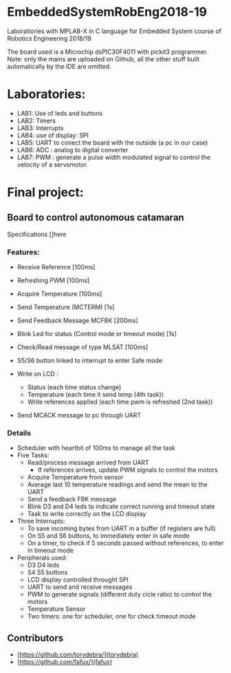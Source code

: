 # EmbeddedSystemRobEng2018-19
Laboratiories with MPLAB-X in C language for Embedded System course of Robotics Engineering 2018/19 

The board used is a Microchip dsPIC30F4011 with pickit3 programmer.  
Note: only the mains are uploaded on Github, all the other stuff built automatically by the IDE are omitted.

# Laboratories:

* LAB1: Use of leds and buttons
* LAB2: Timers
* LAB3: Interrupts
* LAB4: use of display: SPI
* LAB5: UART to conect the board with the outside (a pc in our case)
* LAB6: ADC : analog to digital converter 
* LAB7: PWM : generate a pulse width modulated signal to control the velocity of a servomotor.

# Final project:
## Board to control autonomous catamaran
Specifications []here
### Features:
* Receive Reference [100ms]
* Refreshing PWM [100ms]
* Acquire Temperature [100ms]
* Send Temperature (MCTERM) [1s]
* Send Feedback Message MCFBK [200ms]
* Blink Led for status (Control mode or timeout mode) [1s]
* Check/Read message of type MLSAT [100ms]
* S5/S6 button linked to interrupt to enter Safe mode
* Write on LCD :
    + Status (each time status change)
    + Temperature (each time it send temp (4th task))
    + Write references applied (each time pwm is refreshed (2nd task))

* Send MCACK message to pc through UART

### Details
* Scheduler with heartbit of 100ms to manage all the task
* Five Tasks:
    * Read/process message arrived from UART
        * If references arrives, update PWM signals to control the motors
    * Acquire Temperature from sensor
    * Average last 10 temperature readings and send the mean to the UART
    * Send a feedback FBK message
    * Blink D3 and D4 leds to indicate correct running and timeout state
    * Task to write correctly on the LCD display
* Three Interrupts:
    * To save incoming bytes from UART in a buffer (if registers are full)
    * On S5 and S6 buttons, to immediately enter in safe mode
    * On a timer, to check if 5 seconds passed without references, to enter in timeout mode
* Peripherals used:
    * D3 D4 leds
    * S4 S5 buttons
    * LCD display controlled throught SPI
    * UART to send and receive messages
    * PWM to generate signals (different duty cicle ratio) to control the motors
    * Temperature Sensor
    * Two timers: one for scheduler, one for check timeout mode

## Contributors
* [https://github.com/torydebra/](torydebra)
* [https://github.com/fafux/](fafux)
